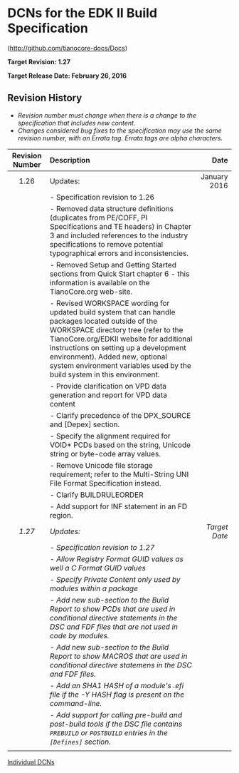# DCNs for the EDK II Build Specification

(http://github.com/tianocore-docs/Docs)

**Target Revision: 1.27**

**Target Release Date: February 26, 2016**

## Revision History

- *Revision number must change when there is a change to the specification that includes new content.*
- *Changes considered bug fixes to the specification may use the same revision number, with an Errata tag. Errata tags are alpha characters.*


| Revision Number  | Description  | Date   |
| :--: | :--- | ---: |
| 1.26 | Updates:  | January 2016 |
|   | - Specification revision to 1.26 | |
|   | - Removed data structure definitions (duplicates from PE/COFF, PI Specifications and TE headers) in Chapter 3 and included references to the industry specifications to remove potential typographical errors and inconsistencies. |   |
|   | - Removed Setup and Getting Started sections from Quick Start chapter 6 - this information is available on the TianoCore.org web-site. |   |
|   | - Revised WORKSPACE wording for updated build system that can handle packages located outside of the WORKSPACE directory tree (refer to the TianoCore.org/EDKII website for additional instructions on setting up a development environment). Added new, optional system environment variables used by the build system in this environment. |  |
|   | - Provide clarification on VPD data generation and report for VPD data content |   |
|   | - Clarify precedence of the DPX_SOURCE and [Depex] section. |   |
|   | - Specify the alignment required for VOID* PCDs based on the string, Unicode string or byte-code array values. |   |
|   | - Remove Unicode file storage requirement; refer to the Multi-String UNI File Format Specification instead. |   |
|   | - Clarify BUILDRULEORDER |   |
|   | - Add support for INF statement in an FD region. |   |
| *1.27* | *Updates:* | *Target Date* |
|   | *- Specification revision to 1.27* |  |
|   | *- Allow Registry Format GUID values as well a C Format GUID values*  |   |
|   | *- Specify Private Content only used by modules within a package*     |   |
|   | *- Add new sub-section to the Build Report to show PCDs that are used in conditional directive statements in the DSC and FDF files that are not used in code by modules.* |  | 
|   | *- Add new sub-section to the Build Report to show MACROS that are used in conditional directive statemens in the DSC and FDF files.* |   |
|   | *- Add an SHA1 HASH of a module's .efi file if the -Y HASH flag is present on the command-line.* |   |
|   | *- Add support for calling pre-build and post-build tools if the DSC file contains ```PREBUILD``` or ```POSTBUILD``` entries in the ```[Defines]``` section.* |   |
|   |   |   |


[Individual DCNs](SUMMARY.md)